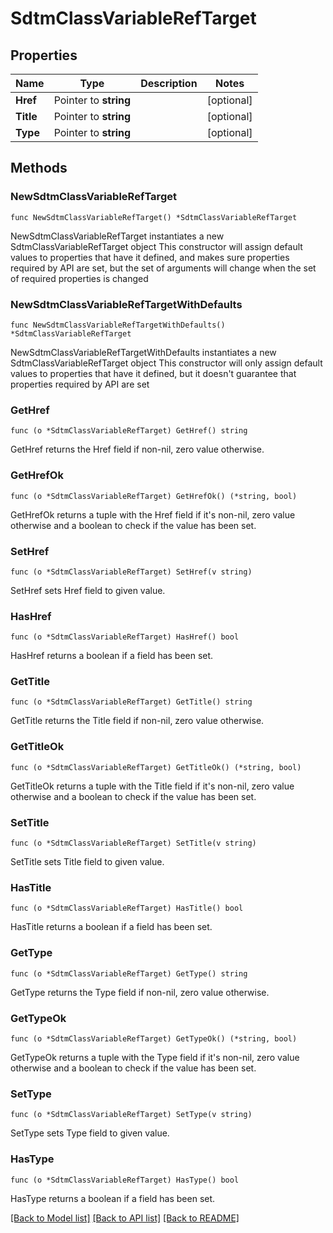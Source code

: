 # SdtmClassVariableRefTarget

## Properties

Name | Type | Description | Notes
------------ | ------------- | ------------- | -------------
**Href** | Pointer to **string** |  | [optional] 
**Title** | Pointer to **string** |  | [optional] 
**Type** | Pointer to **string** |  | [optional] 

## Methods

### NewSdtmClassVariableRefTarget

`func NewSdtmClassVariableRefTarget() *SdtmClassVariableRefTarget`

NewSdtmClassVariableRefTarget instantiates a new SdtmClassVariableRefTarget object
This constructor will assign default values to properties that have it defined,
and makes sure properties required by API are set, but the set of arguments
will change when the set of required properties is changed

### NewSdtmClassVariableRefTargetWithDefaults

`func NewSdtmClassVariableRefTargetWithDefaults() *SdtmClassVariableRefTarget`

NewSdtmClassVariableRefTargetWithDefaults instantiates a new SdtmClassVariableRefTarget object
This constructor will only assign default values to properties that have it defined,
but it doesn't guarantee that properties required by API are set

### GetHref

`func (o *SdtmClassVariableRefTarget) GetHref() string`

GetHref returns the Href field if non-nil, zero value otherwise.

### GetHrefOk

`func (o *SdtmClassVariableRefTarget) GetHrefOk() (*string, bool)`

GetHrefOk returns a tuple with the Href field if it's non-nil, zero value otherwise
and a boolean to check if the value has been set.

### SetHref

`func (o *SdtmClassVariableRefTarget) SetHref(v string)`

SetHref sets Href field to given value.

### HasHref

`func (o *SdtmClassVariableRefTarget) HasHref() bool`

HasHref returns a boolean if a field has been set.

### GetTitle

`func (o *SdtmClassVariableRefTarget) GetTitle() string`

GetTitle returns the Title field if non-nil, zero value otherwise.

### GetTitleOk

`func (o *SdtmClassVariableRefTarget) GetTitleOk() (*string, bool)`

GetTitleOk returns a tuple with the Title field if it's non-nil, zero value otherwise
and a boolean to check if the value has been set.

### SetTitle

`func (o *SdtmClassVariableRefTarget) SetTitle(v string)`

SetTitle sets Title field to given value.

### HasTitle

`func (o *SdtmClassVariableRefTarget) HasTitle() bool`

HasTitle returns a boolean if a field has been set.

### GetType

`func (o *SdtmClassVariableRefTarget) GetType() string`

GetType returns the Type field if non-nil, zero value otherwise.

### GetTypeOk

`func (o *SdtmClassVariableRefTarget) GetTypeOk() (*string, bool)`

GetTypeOk returns a tuple with the Type field if it's non-nil, zero value otherwise
and a boolean to check if the value has been set.

### SetType

`func (o *SdtmClassVariableRefTarget) SetType(v string)`

SetType sets Type field to given value.

### HasType

`func (o *SdtmClassVariableRefTarget) HasType() bool`

HasType returns a boolean if a field has been set.


[[Back to Model list]](../README.md#documentation-for-models) [[Back to API list]](../README.md#documentation-for-api-endpoints) [[Back to README]](../README.md)


